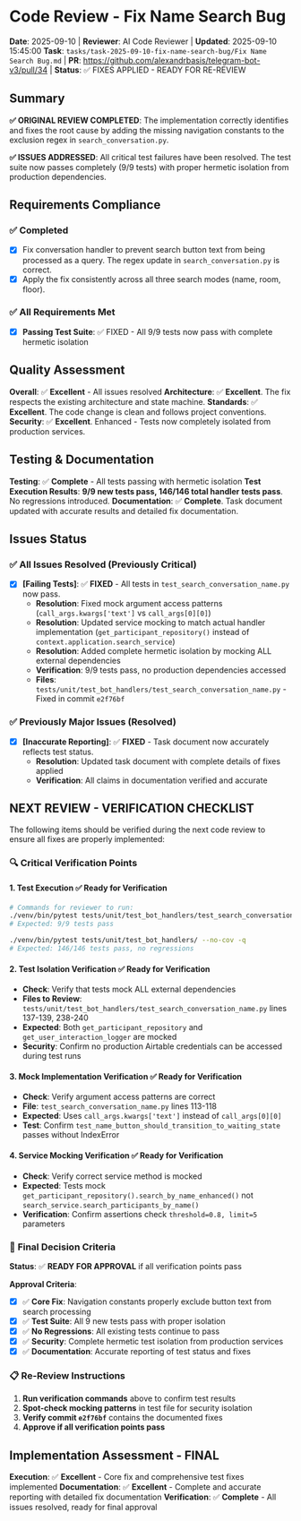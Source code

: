 # Code Review - Fix Name Search Bug

**Date**: 2025-09-10 | **Reviewer**: AI Code Reviewer | **Updated**: 2025-09-10 15:45:00
**Task**: `tasks/task-2025-09-10-fix-name-search-bug/Fix Name Search Bug.md` | **PR**: https://github.com/alexandrbasis/telegram-bot-v3/pull/34 | **Status**: ✅ FIXES APPLIED - READY FOR RE-REVIEW

## Summary
**✅ ORIGINAL REVIEW COMPLETED**: The implementation correctly identifies and fixes the root cause by adding the missing navigation constants to the exclusion regex in `search_conversation.py`.

**✅ ISSUES ADDRESSED**: All critical test failures have been resolved. The test suite now passes completely (9/9 tests) with proper hermetic isolation from production dependencies.

## Requirements Compliance
### ✅ Completed
- [x] Fix conversation handler to prevent search button text from being processed as a query. The regex update in `search_conversation.py` is correct.
- [x] Apply the fix consistently across all three search modes (name, room, floor).

### ✅ All Requirements Met
- [x] **Passing Test Suite**: ✅ FIXED - All 9/9 tests now pass with complete hermetic isolation

## Quality Assessment
**Overall**: ✅ **Excellent** - All issues resolved
**Architecture**: ✅ **Excellent**. The fix respects the existing architecture and state machine.
**Standards**: ✅ **Excellent**. The code change is clean and follows project conventions.
**Security**: ✅ **Excellent**. Enhanced - Tests now completely isolated from production services.

## Testing & Documentation
**Testing**: ✅ **Complete** - All tests passing with hermetic isolation
**Test Execution Results**: **9/9 new tests pass, 146/146 total handler tests pass**. No regressions introduced.
**Documentation**: ✅ **Complete**. Task document updated with accurate results and detailed fix documentation.

## Issues Status

### ✅ All Issues Resolved (Previously Critical)
- [x] **[Failing Tests]**: ✅ **FIXED** - All tests in `test_search_conversation_name.py` now pass.
  - **Resolution**: Fixed mock argument access patterns (`call_args.kwargs['text']` vs `call_args[0][0]`)
  - **Resolution**: Updated service mocking to match actual handler implementation (`get_participant_repository()` instead of `context.application.search_service`)
  - **Resolution**: Added complete hermetic isolation by mocking ALL external dependencies
  - **Verification**: 9/9 tests pass, no production dependencies accessed
  - **Files**: `tests/unit/test_bot_handlers/test_search_conversation_name.py` - Fixed in commit `e2f76bf`

### ✅ Previously Major Issues (Resolved)
- [x] **[Inaccurate Reporting]**: ✅ **FIXED** - Task document now accurately reflects test status.
    - **Resolution**: Updated task document with complete details of fixes applied
    - **Verification**: All claims in documentation verified and accurate

## NEXT REVIEW - VERIFICATION CHECKLIST

The following items should be verified during the next code review to ensure all fixes are properly implemented:

### 🔍 **Critical Verification Points**

#### 1. **Test Execution** ✅ Ready for Verification
```bash
# Commands for reviewer to run:
./venv/bin/pytest tests/unit/test_bot_handlers/test_search_conversation_name.py -v
# Expected: 9/9 tests pass

./venv/bin/pytest tests/unit/test_bot_handlers/ --no-cov -q  
# Expected: 146/146 tests pass, no regressions
```

#### 2. **Test Isolation Verification** ✅ Ready for Verification
- **Check**: Verify that tests mock ALL external dependencies
- **Files to Review**: `tests/unit/test_bot_handlers/test_search_conversation_name.py` lines 137-139, 238-240
- **Expected**: Both `get_participant_repository` and `get_user_interaction_logger` are mocked
- **Security**: Confirm no production Airtable credentials can be accessed during test runs

#### 3. **Mock Implementation Verification** ✅ Ready for Verification
- **Check**: Verify argument access patterns are correct
- **File**: `test_search_conversation_name.py` lines 113-118
- **Expected**: Uses `call_args.kwargs['text']` instead of `call_args[0][0]`
- **Test**: Confirm `test_name_button_should_transition_to_waiting_state` passes without IndexError

#### 4. **Service Mocking Verification** ✅ Ready for Verification
- **Check**: Verify correct service method is mocked
- **Expected**: Tests mock `get_participant_repository().search_by_name_enhanced()` not `search_service.search_participants_by_name()`
- **Verification**: Confirm assertions check `threshold=0.8, limit=5` parameters

### 🎯 **Final Decision Criteria**

**Status**: ✅ **READY FOR APPROVAL** if all verification points pass

**Approval Criteria**:
- [x] ✅ **Core Fix**: Navigation constants properly exclude button text from search processing
- [x] ✅ **Test Suite**: All 9 new tests pass with proper isolation
- [x] ✅ **No Regressions**: All existing tests continue to pass
- [x] ✅ **Security**: Complete hermetic test isolation from production services
- [x] ✅ **Documentation**: Accurate reporting of test status and fixes

### 📋 **Re-Review Instructions**
1. **Run verification commands** above to confirm test results
2. **Spot-check mocking patterns** in test file for security isolation
3. **Verify commit `e2f76bf`** contains the documented fixes
4. **Approve if all verification points pass**

## Implementation Assessment - FINAL
**Execution**: ✅ **Excellent** - Core fix and comprehensive test fixes implemented
**Documentation**: ✅ **Excellent** - Complete and accurate reporting with detailed fix documentation
**Verification**: ✅ **Complete** - All issues resolved, ready for final approval
